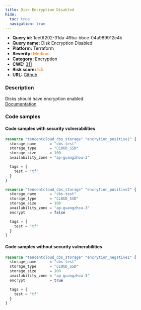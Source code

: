 ```yaml
---
title: Disk Encryption Disabled
hide:
  toc: true
  navigation: true
---
```


<style>
  .highlight .hll {
    background-color: #ff171742;
  }
  .md-content {
    max-width: 1100px;
    margin: 0 auto;
  }
</style>

-   **Query id:** 1ee0f202-31da-49ba-bbce-04a989912e4b
-   **Query name:** Disk Encryption Disabled
-   **Platform:** Terraform
-   **Severity:** <span style="color:#ff7213">Medium</span>
-   **Category:** Encryption
-   **CWE:** <a href="https://cwe.mitre.org/data/definitions/311.html" onclick="newWindowOpenerSafe(event, 'https://cwe.mitre.org/data/definitions/311.html')">311</a>
-   **Risk score:** <span style="color:#ff7213">5.5</span>
-   **URL:** [Github](https://github.com/Checkmarx/kics/tree/master/assets/queries/terraform/tencentcloud/disk_encryption_disabled)

### Description
Disks should have encryption enabled<br>
[Documentation](https://registry.terraform.io/providers/tencentcloudstack/tencentcloud/latest/docs/resources/cbs_storage#encrypt)

### Code samples
#### Code samples with security vulnerabilities
```tf title="Positive test num. 1 - tf file" hl_lines="1"
resource "tencentcloud_cbs_storage" "encrytion_positive1" {
  storage_name      = "cbs-test"
  storage_type      = "CLOUD_SSD"
  storage_size      = 100
  availability_zone = "ap-guangzhou-3"

  tags = {
    test = "tf"
  }
}

```
```tf title="Positive test num. 2 - tf file" hl_lines="6"
resource "tencentcloud_cbs_storage" "encrytion_positive2" {
  storage_name      = "cbs-test"
  storage_type      = "CLOUD_SSD"
  storage_size      = 100
  availability_zone = "ap-guangzhou-3"
  encrypt           = false

  tags = {
    test = "tf"
  }
}

```


#### Code samples without security vulnerabilities
```tf title="Negative test num. 1 - tf file"
resource "tencentcloud_cbs_storage" "encrytion_negative1" {
  storage_name      = "cbs-test"
  storage_type      = "CLOUD_SSD"
  storage_size      = 100
  availability_zone = "ap-guangzhou-3"
  encrypt           = true

  tags = {
    test = "tf"
  }
}

```

